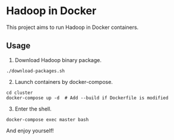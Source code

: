 # Hadoop in Docker

This project aims to run Hadoop in Docker containers.

## Usage

1. Download Hadoop binary package.

```
./download-packages.sh
```

2. Launch containers by docker-compose.

```
cd cluster
docker-compose up -d  # Add --build if Dockerfile is modified
```

3. Enter the shell.

```
docker-compose exec master bash
```

And enjoy yourself!
